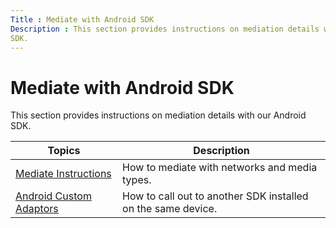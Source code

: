 ```yaml
---
Title : Mediate with Android SDK
Description : This section provides instructions on mediation details with our Android
SDK. 
---
```



# Mediate with Android SDK



This section provides instructions on mediation details with our Android
SDK. 

<table class="table">
<thead class="thead">
<tr class="header row">
<th id="ID-00000433__entry__1" class="entry">Topics</th>
<th id="ID-00000433__entry__2" class="entry">Description</th>
</tr>
</thead>
<tbody class="tbody">
<tr class="odd row">
<td class="entry" headers="ID-00000433__entry__1"><a
href="mediate-with-android-sdk-instructions.html" class="xref">Mediate
Instructions</a></td>
<td class="entry" headers="ID-00000433__entry__2">How to mediate with
networks and media types.</td>
</tr>
<tr class="even row">
<td class="entry" headers="ID-00000433__entry__1"><a
href="android-custom-adaptors.html" class="xref">Android Custom
Adaptors</a></td>
<td class="entry" headers="ID-00000433__entry__2">How to call out to
another SDK installed on the same device.</td>
</tr>
</tbody>
</table>




